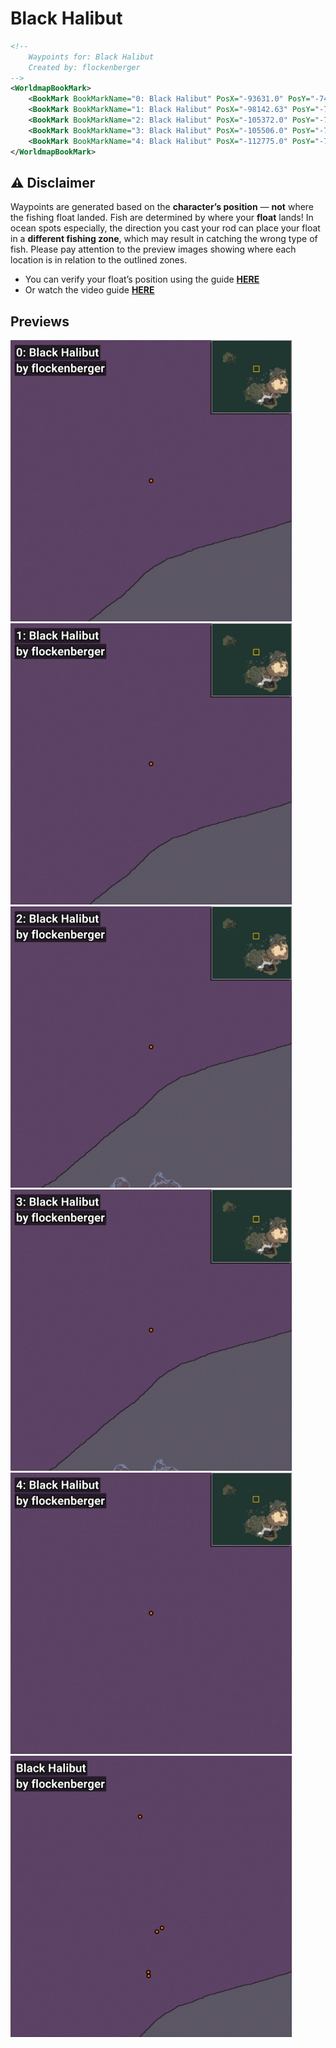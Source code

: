 # Black Halibut
```xml
<!--
    Waypoints for: Black Halibut
    Created by: flockenberger
-->
<WorldmapBookMark>
    <BookMark BookMarkName="0: Black Halibut" PosX="-93631.0" PosY="-7487.0" PosZ="796884.0" />
    <BookMark BookMarkName="1: Black Halibut" PosX="-98142.63" PosY="-7649.6445" PosZ="793525.75" />
    <BookMark BookMarkName="2: Black Halibut" PosX="-105372.0" PosY="-7903.0" PosZ="754562.0" />
    <BookMark BookMarkName="3: Black Halibut" PosX="-105506.0" PosY="-7752.0" PosZ="758001.0" />
    <BookMark BookMarkName="4: Black Halibut" PosX="-112775.0" PosY="-7603.0" PosZ="894425.0" />
</WorldmapBookMark>
```

## ⚠️ Disclaimer
Waypoints are generated based on the __**character’s position**__ — __not__ where the fishing float landed.
Fish are determined by where your **float** lands!
In ocean spots especially, the direction you cast your rod can place your float in a **different fishing zone**, which may result in catching the wrong type of fish.
Please pay attention to the preview images showing where each location is in relation to the outlined zones.

- You can verify your float’s position using the guide [**HERE**](https://flockenberger.github.io/bdo-fish-position/)
- Or watch the video guide [**HERE**](https://youtu.be/t-VXcRoNojk)

## Previews
<img src="./Black Halibut_0_Preview.webp" width="450"/> <img src="./Black Halibut_1_Preview.webp" width="450"/> <img src="./Black Halibut_2_Preview.webp" width="450"/> <img src="./Black Halibut_3_Preview.webp" width="450"/> <img src="./Black Halibut_4_Preview.webp" width="450"/> <img src="./Black Halibut_Preview.webp" width="450"/> 